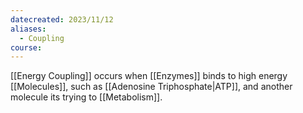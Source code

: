 ```yaml
---
datecreated: 2023/11/12
aliases:
  - Coupling
course:
---
```

[[Energy Coupling]] occurs when [[Enzymes]] binds to high energy [[Molecules]], such as [[Adenosine Triphosphate|ATP]], and another molecule its trying to [[Metabolism]].